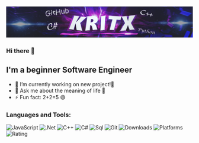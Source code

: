 ![Header](https://github.com/KritX/KritX/blob/main/assets/Header3.png)

### Hi there 👋
## I'm a beginner Software Engineer

- 🔭 I’m currently working on new project!👿
- 💬 Ask me about the meaning of life 🙇
- ⚡ Fun fact: 2+2=5 😄 

### Languages and Tools:
![JavaScript](https://img.shields.io/badge/-JavaScript-090909?style=for-the-badge&logo=JavaScript&logoColor=E9D54D)
![.Net](https://img.shields.io/badge/-Framework-090909?style=for-the-badge&logo=.net&logoColor=E5D3FF)
![C++](https://img.shields.io/badge/-C++-090909?style=for-the-badge&logo=C%2b%2b&logoColor=6296CC)
![C#](https://img.shields.io/badge/--090909?style=for-the-badge&logo=C#!&logoColor=E5D3FF)
![Sql](https://img.shields.io/badge/-Sql-090909?style=for-the-badge&logo=mysql&logoColor=00648B)
![Git](https://img.shields.io/github/followers/KritX?style=social)
![Downloads](https://img.shields.io/sourceforge/dm/sevenzip?style=for-the-badge)
![Platforms](https://img.shields.io/cocoapods/p/AFNetworking?style=for-the-badge)
![Rating](https://img.shields.io/pkgreview/stars/npm/react?style=for-the-badge)
